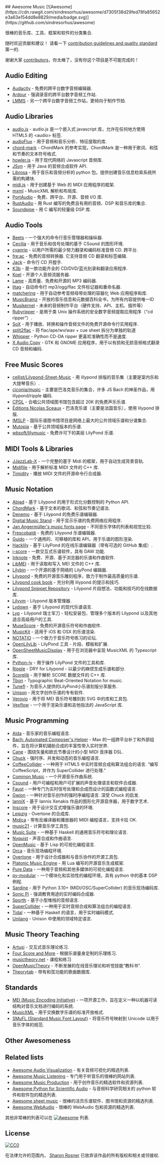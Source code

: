 <div class="github-widget" data-repo="ciconia/awesome-music"></div>
## Awesome Music [![Awesome](https://cdn.rawgit.com/sindresorhus/awesome/d7305f38d29fed78fa85652e3a63e154dd8e8829/media/badge.svg)](https://github.com/sindresorhus/awesome)

很棒的音乐库、工具、框架和软件的分类集合.

随时欢迎贡献和建议！ 请看一下 [contribution guidelines and quality standard](https://github.com/ciconia/awesome-music/blob/master/CONTRIBUTING.md) 第一的.

谢谢大家 [contributors](https://github.com/ciconia/awesome-music/graphs/contributors)，你太棒了，没有你这个项目是不可能完成的！


## Audio Editing

* [Audacity](https://github.com/audacity/audacity) - 免费的跨平台数字音频编辑器.
* [Ardour](http://ardour.org/) - 强调录音的跨平台数字音频工作站.
* [LMMS](https://lmms.io/) - 另一个跨平台数字音频工作站，更倾向于制作节拍.

## Audio Libraries

* [audio.js](https://github.com/kolber/audiojs) - audio.js 是一个嵌入式 javascript 库，允许在任何地方使用 HTML5 的 &lt;audio&gt; 标签.
* [audioFlux](https://github.com/libAudioFlux/audioFlux) - 用于音频和音乐分析、特征提取的库.
* [chord-mark](https://github.com/no-chris/chord-mark) - ChordMark 的参考实现，ChordMark 是一种用于歌词、和弦和节奏的文本符号格式.
* [howler.js](https://github.com/goldfire/howler.js) - 用于现代网络的 Javascript 音频库.
* [JSyn](http://www.softsynth.com/jsyn/) - 用于 Java 的音频合成软件 API.
* [Librosa](https://github.com/librosa/librosa) - 用于音乐和音频分析的 python 包，提供创建音乐信息检索系统所需的构建块.
* [midi.js](https://github.com/mudcube/MIDI.js) - 用于创建基于 Web 的 MIDI 应用程序的框架.
* [mxml](https://github.com/venturemedia/mxml) - MusicXML 解析和布局库.
* [PortAudio](http://www.portaudio.com/) - 免费、跨平台、开源、音频 I/O 库.
* [RustAudio](https://github.com/RustAudio) - 用 Rust 编写的免费且有用的音频、DSP 和音乐库的集合.
* [Soundpipe](https://pbat.ch/proj/soundpipe.html) - 用 C 编写的轻量级 DSP 库.

## Audio Tools

* [Beets](http://beets.io/) - 一个强大的命令行音乐管理器和操纵器.
* [Cecilia](https://github.com/belangeo/cecilia5) - 用于音乐和信号处理的基于 CSound 的图形环境.
* [cyanrip](https://github.com/atomnuker/cyanrip)  - 以用户所需的最少努力翻录和编码标准音频 CD. 跨平台.
* [fre:ac](https://github.com/enzo1982/freac)  - 免费的音频转换器. 它支持音频 CD 翻录和标签编辑.
* [Jack](https://github.com/jack-cli-cd-ripper/jack) - 命令行 CD 开膛手.
* [K3b](https://github.com/KDE/k3b) - 是一款功能齐全的 CD/DVD/蓝光刻录和翻录应用程序.
* [Koel](https://github.com/phanan/koel) - 开源个人音频流服务器.
* [Lame](http://lame.sourceforge.net/) - 高质量、免费和开源的 MP3 编码器.
* [lltag](https://github.com/bgoglin/lltag) - 自动命令行 mp3/ogg/flac 文件标记器和重命名器.
* [matchering](https://github.com/sergree/matchering) - 用于自动参考音频母带处理的容器化 Web 应用程序和库.
* [MusicBrainz](https://musicbrainz.org) - 开放的音乐信息和元数据百科全书，为所有内容提供唯一ID
* [Musikernel](https://github.com/j3ffhubb/musikernel) - 未来的音频制作平台（硬件支持、API、主机、插件等）
* [Rubyripper](https://github.com/bleskodev/rubyripper) - 是用于类 Unix 操作系统的安全数字音频提取应用程序（“cd ripper”）.
* [SoX](http://sox.sourceforge.net/) - 用于播放、转换和操作音频文件的免费开源命令行实用程序.
* [split2flac](https://github.com/ftrvxmtrx/split2flac) - 将 flac/ape/wv/wav + cue sheet 拆分为单独的轨道
* [Whipper](https://github.com/JoeLametta/whipper) - Python CD-DA ripper 更喜欢准确性而不是速度.
* [X Audio Copy](https://github.com/giorgiofranceschi/xaudiocopy) - GTK 和 GNOME 应用程序，用于以有损和无损音频格式翻录 CD 音频和编码.

## Free Music Scores

* [cellist/Lilypond-Sheet-Music](https://github.com/cellist/Lilypond-Sheet-Music) - 用 lilypond 排版的音乐集（主要是室内乐和大提琴音乐）.
* [ciconia/music](https://github.com/ciconia/music) - 主要是巴洛克音乐的集合，许多 JS Bach 的神圣作品，用 lilypond/ripple 编码.
* [CPDL](http://www.cpdl.org/) - 合唱公共领域图书馆包含超过 20K 的免费声乐乐谱.
* [Éditions Nicolas Sceaux](https://github.com/nsceaux/nenuvar) - 巴洛克乐谱（主要是法国音乐），使用 lilypond 排版.
* [IMSLP](http://imslp.org/) - 国际乐谱图书馆项目是网络上最大的公共领域乐谱和分谱集合.
* [Mutopia](https://github.com/MutopiaProject/MutopiaProject) - 基于公共领域版本的乐谱.
* [wbsoft/lilymusic](https://github.com/wbsoft/lilymusic) - 免费许可下的美丽 LilyPond 乐谱.

## MIDI Tools & Libraries

* [JJazzLab-X](https://github.com/jjazzboss/JJazzLab-X) - 一个完整的基于 Midi 的框架，用于自动生成背景音轨.
* [Midifile](http://midifile.sapp.org/) - 用于解析标准 MIDI 文件的 C++ 库.
* [Timidity](http://timidity.sourceforge.net/) - 播放 MIDI 文件的开源命令行合成器.

## Music Notation

* [Abjad](http://abjad.mbrsi.org/) - 基于 Lilypond 的用于形式化分数控制的 Python API.
* [ChordMark](https://chordmark.netlify.app/) - 基于文本的歌词、和弦和节奏记谱法.
* [Denemo](http://www.denemo.org/) - 基于 Lilypond 的免费乐谱编辑器.
* [Digital Music Stand](https://github.com/PatWie/digitalmusicstand) - 用于显示乐谱的免费网络应用程序.
* [Jan Angermüller's music fonts page](http://elbsound.studio/music_fonts.php) - 不同音乐字体的列表和视觉比较.
* [Frescobaldi](https://github.com/wbsoft/frescobaldi) - 免费的 Lilypond 乐谱编辑器.
* [Guido](http://guidolib.sourceforge.net/) - 一个通用的、可移植的库和 API，用于乐谱的图形渲染.
* [Hacklily](https://www.hacklily.org) - 基于 LilyPond 的在线乐谱编辑器（带有可选的 GitHub 集成）.
* [i-score](http://www.i-score.org) - 一款交互式乐谱软件，具有 DAW 功能.
* [Inknote](https://github.com/MichalPaszkiewicz/inknote) - 免费、开源、基于浏览器的乐谱和作曲软件.
* [LibMEI](https://github.com/DDMAL/libmei) - 用于读取和写入 MEI 文件的 C++ 库.
* [Lilybin](http://lilybin.com/) - 一个开源的基于网络的 LilyPond 编辑器.
* [Lilypond](http://lilypond.org/) - 免费的开源音乐雕刻程序，致力于制作最高质量的乐谱.
* [Lilypond cook book](https://github.com/noteflakes/lilypond-cookbook/wiki/) - 充分利用 lilypond 的提示和技巧.
* [Lilypond Snippet Repository](http://lsr.di.unimi.it/) - Lilypond 片段想法、功能和技巧的在线数据库.
* [Lilyvm](https://github.com/olsonpm/lilyvm) - Lilypond 版本管理器.
* [Lydown](https://github.com/ciconia/lydown) - 基于 Lilypond 的现代乐谱语言.
* [Lyp](https://github.com/noteflakes/lyp) - Lilypond 瑞士军刀 - 轻松安装包、管理多个版本的 Lilypond 以及其他适合高级用户的工具.
* [MuseScore](https://github.com/musescore/MuseScore) - 免费的开源音乐符号和作曲软件.
* [MusicKit](https://github.com/venturemedia/musickit) - 适用于 iOS 和 OSX 的乐谱渲染.
* [NOTATIO](http://notat.io/) - 一个致力于音乐符号练习的论坛.
* [OpenLilyLib](https://github.com/openlilylib/snippets/) - LilyPond 工具 - 片段、模板和扩展.
* [OpenSheetMusicDisplay](https://github.com/opensheetmusicdisplay/opensheetmusicdisplay) - 用于在浏览器中呈现 MusicXML 的 Typescript 库.
* [Python-ly](https://pypi.python.org/pypi/python-ly) - 用于操作 LilyPond 文件的工具和库.
* [Ripple](https://github.com/ciconia/ripple/) - DRY for Lilypond - 以最少的麻烦生成乐谱和部分.
* [Scorelib](http://scorelib.sapp.org/) - 用于解析 SCORE 数据文件的 C++ 库.
* [Tbon](https://github.com/Michael-F-Ellis/tbon) - Typographic Beat-Oriented Notation for music.
* [Tunefl](https://github.com/tiredpixel/tunefl) - 为音乐人提供的LilyPond小乐谱刻版分享服务.
* [Unison](https://unisonofficial.com/html/user-documentation.html?title=unison-editor) - 用文字创作乐谱的专有软件.
* [Verovio](https://github.com/rism-ch/verovio) - 用于将 MEI 音乐符号雕刻到 SVG 中的库和工具包.
* [Vexflow](https://github.com/0xfe/vexflow) - 一个用于渲染乐谱和吉他指法的 JavaScript 库.

## Music Programming

* [Alda](https://github.com/alda-lang/alda) - 音乐家的音乐编程语言.
* [Bach: Automated Composer's Helper](http://www.bachproject.net/) - Max 的一组跨平台补丁和外部组件，旨在将计算机辅助合成的丰富性带入实时世界.
* [Cane](https://github.com/Jackojc/cane) - 围绕矢量和欧氏节奏设计的小型 MIDI 音序器 DSL.
* [Chuck](https://github.com/ccrma/chuck) - 强时序、并发和动态的音乐编程语言.
* [CoffeeCollider](https://github.com/mohayonao/CoffeeCollider)  - 一种用于 HTML5 中实时音频合成和算法组合的语言.  “编写 CoffeeScript，并作为 SuperCollider 进行处理.”
* [Common Music](http://commonmusic.sourceforge.net/) - 一个开源音乐作曲系统.
* [Csound](http://csound.github.io/) - 用户可编程和用户可扩展的声音处理语言和软件合成器.
* [Faust](http://faust.grame.fr/) - 一种专门为实时信号处理和合成而设计的函数式编程语言.
* [Gwion](https://github.com/Gwion/Gwion)  - 一种针对音乐创作的强时序编程语言. 深受 Chuck 的启发.
* [IanniX](https://github.com/iannix/IanniX) - 基于 Iannis Xenakis 作品的图形化开源音序器，用于数字艺术.
* [Inscore](http://inscore.sourceforge.net/) - 用于设计交互式增强乐谱的环境.
* [Leipzig](https://github.com/ctford/leipzig) - Overtone 的合成库.
* [Midica](https://github.com/truj/midica) - 带有反编译器和播放器的 MIDI 编程语言，支持卡拉 OK.
* [music21](http://web.mit.edu/music21/) - 计算音乐学工具包.
* [Music Suite](http://music-suite.github.io/docs/ref/) - 一种基于 Haskell 的通用音乐符号和理论语言.
* [Nyquist](https://www.cs.cmu.edu/~music/nyquist/) - 声音合成和作曲语言.
* [OpenMusic](http://repmus.ircam.fr/openmusic/home) - 基于 Lisp 的可视化编程语言.
* [Orca](https://github.com/hundredrabbits/Orca) - 音乐现场编程环境.
* [Overtone](https://github.com/overtone/overtone/) - 用于设计合成器和与音乐协作的开源工具包.
* [Platonic Music Engine](http://www.platonicmusicengine.com/) - 用 Lua 编写的开源音乐生成框架.
* [Pure Data](http://puredata.info/) - 一种用于音频和其他多媒体的可视化编程语言.
* [py-modular](http://py-modular.readthedocs.io/) - 一个模块化和实验性的编程环境，具有 python 中的基本 DSP 例程.
* [Sardine](https://github.com/Bubobubobubobubo/sardine) - 用于 Python 3.10+ (MIDI/OSC/SuperCollider) 的音乐现场编码库.
* [Sonic Pi](http://sonic-pi.net/) - 强调教育用途的实时编码合成器.
* [Sporth](https://pbat.ch/proj/sporth.html) - 基于小型堆栈的音频语言.
* [SuperCollider](http://supercollider.github.io/) - 一种用于实时音频合成和算法组合的编程语言.
* [Tidal](https://tidalcycles.org/) - 一种基于 Haskell 的语言，用于实时编码模式.
* [Unilang](https://unisonofficial.com/html/user-documentation.html?title=unison-editor) - Unison 中使用的领域特定语言.

## Music Theory Teaching

* [Artusi](https://www.artusi.xyz) - 交互式音乐理论练习.
* [Four Score and More](https://fourscoreandmore.org/) - 根据乐谱量身定制的乐理练习.
* [musictheory.net](https://www.musictheory.net) - 课程和练习
* [OpenMusicTheory](http://openmusictheory.com/) - 不断发展的在线音乐理论和听觉技能“教科书”.
* [Theorytab](https://www.hooktheory.com/theorytab) - 带有和弦功能的歌曲数据库.

## Standards

* [MEI (Music Encoding Initiative)](http://music-encoding.org/) - 一项开源工作，旨在定义一种以机器可读结构对音乐文档进行编码的系统.
* [MusicXML](http://www.musicxml.com/) - 用于交换数字乐谱的标准开放格式.
* [SMuFL (Standard Music Font Layout)](http://www.smufl.org/) - 将音乐符号映射到 Unicode 以用于音乐字体的规范.

## Other Awesomeness

## Related lists

* [Awesome Audio Visualization](https://github.com/willianjusten/awesome-audio-visualization) - 有关音频可视化的精选列表.
* [Awesome Music Listening](https://github.com/ybayle/awesome-music-listening) - 专门用于听音乐的很棒的网站列表.
* [Awesome Music Production](https://github.com/adius/awesome-music-production) - 用于创作音乐的精选软件和资源列表.
* [Awesome Python for Scientific Audio](https://github.com/faroit/awesome-python-scientific-audio) - 与音频科学研究相关的 python 软件和软件包的精选列表.
* [Awesome sheet music](https://github.com/adius/awesome-sheet-music) - 很棒的活页乐谱软件、图书馆和资源的精选列表.
* [Awesome WebAudio](https://github.com/notthetup/awesome-webaudio) - 很棒的 WebAudio 包和资源的精选列表.

其他非常棒的列表可以在 [![Awesome](https://cdn.rawgit.com/sindresorhus/awesome/d7305f38d29fed78fa85652e3a63e154dd8e8829/media/badge.svg)](https://github.com/sindresorhus/awesome) 列表.

## License

[![CC0](https://i.creativecommons.org/p/zero/1.0/88x31.png)](https://creativecommons.org/publicdomain/zero/1.0/)

在法律允许的范围内， [Sharon Rosner](http://github.com/ciconia) 已放弃该作品的所有版权和相关或邻接权.
